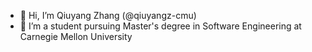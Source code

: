 - 👋 Hi, I’m Qiuyang Zhang (@qiuyangz-cmu)
- 👀 I’m a student pursuing Master's degree in Software Engineering at Carnegie Mellon University

<!---
qiuyangz-cmu/qiuyangz-cmu is a ✨ special ✨ repository because its `README.md` (this file) appears on your GitHub profile.
You can click the Preview link to take a look at your changes.
--->
